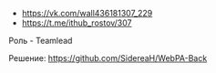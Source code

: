 - https://vk.com/wall436181307_229
- https://t.me/ithub_rostov/307

Роль - Teamlead

Решение:
https://github.com/SidereaH/WebPA-Back
